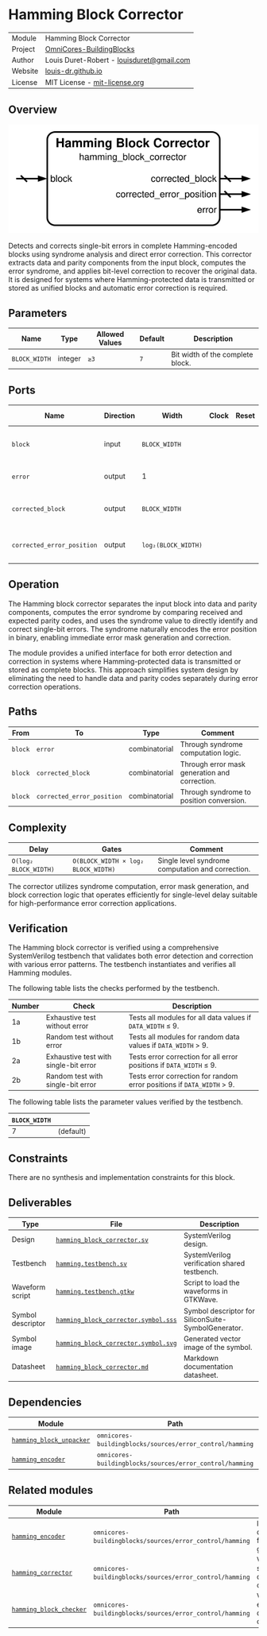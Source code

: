 # Hamming Block Corrector

|         |                                                                                  |
| ------- | -------------------------------------------------------------------------------- |
| Module  | Hamming Block Corrector                                                          |
| Project | [OmniCores-BuildingBlocks](https://github.com/Louis-DR/OmniCores-BuildingBlocks) |
| Author  | Louis Duret-Robert - [louisduret@gmail.com](mailto:louisduret@gmail.com)         |
| Website | [louis-dr.github.io](https://louis-dr.github.io)                                 |
| License | MIT License - [mit-license.org](https://mit-license.org)                         |

## Overview

![hamming_block_corrector](hamming_block_corrector.symbol.svg)

Detects and corrects single-bit errors in complete Hamming-encoded blocks using syndrome analysis and direct error correction. This corrector extracts data and parity components from the input block, computes the error syndrome, and applies bit-level correction to recover the original data. It is designed for systems where Hamming-protected data is transmitted or stored as unified blocks and automatic error correction is required.

## Parameters

| Name          | Type    | Allowed Values | Default | Description                      |
| ------------- | ------- | -------------- | ------- | -------------------------------- |
| `BLOCK_WIDTH` | integer | `≥3`           | `7`     | Bit width of the complete block. |

## Ports

| Name                       | Direction | Width               | Clock | Reset | Reset value | Description                             |
| -------------------------- | --------- | ------------------- | ----- | ----- | ----------- | --------------------------------------- |
| `block`                    | input     | `BLOCK_WIDTH`       |       |       |             | Complete Hamming block to be corrected. |
| `error`                    | output    | 1                   |       |       |             | Error detection flag.                   |
| `corrected_block`          | output    | `BLOCK_WIDTH`       |       |       |             | Error-corrected output block.           |
| `corrected_error_position` | output    | `log₂(BLOCK_WIDTH)` |       |       |             | Position of corrected error in block.   |

## Operation

The Hamming block corrector separates the input block into data and parity components, computes the error syndrome by comparing received and expected parity codes, and uses the syndrome value to directly identify and correct single-bit errors. The syndrome naturally encodes the error position in binary, enabling immediate error mask generation and correction.

The module provides a unified interface for both error detection and correction in systems where Hamming-protected data is transmitted or stored as complete blocks. This approach simplifies system design by eliminating the need to handle data and parity codes separately during error correction operations.

## Paths

| From    | To                         | Type          | Comment                                       |
| ------- | -------------------------- | ------------- | --------------------------------------------- |
| `block` | `error`                    | combinatorial | Through syndrome computation logic.           |
| `block` | `corrected_block`          | combinatorial | Through error mask generation and correction. |
| `block` | `corrected_error_position` | combinatorial | Through syndrome to position conversion.      |

## Complexity

| Delay                 | Gates                               | Comment                                           |
| --------------------- | ----------------------------------- | ------------------------------------------------- |
| `O(log₂ BLOCK_WIDTH)` | `O(BLOCK_WIDTH × log₂ BLOCK_WIDTH)` | Single level syndrome computation and correction. |

The corrector utilizes syndrome computation, error mask generation, and block correction logic that operates efficiently for single-level delay suitable for high-performance error correction applications.

## Verification

The Hamming block corrector is verified using a comprehensive SystemVerilog testbench that validates both error detection and correction with various error patterns. The testbench instantiates and verifies all Hamming modules.

The following table lists the checks performed by the testbench.

| Number | Check                                 | Description                                                            |
| ------ | ------------------------------------- | ---------------------------------------------------------------------- |
| 1a     | Exhaustive test without error         | Tests all modules for all data values if `DATA_WIDTH` ≤ 9.             |
| 1b     | Random test without error             | Tests all modules for random data values if `DATA_WIDTH` > 9.          |
| 2a     | Exhaustive test with single-bit error | Tests error correction for all error positions if `DATA_WIDTH` ≤ 9.    |
| 2b     | Random test with single-bit error     | Tests error correction for random error positions if `DATA_WIDTH` > 9. |

The following table lists the parameter values verified by the testbench.

| `BLOCK_WIDTH` |           |
| ------------- | --------- |
| 7             | (default) |

## Constraints

There are no synthesis and implementation constraints for this block.

## Deliverables

| Type              | File                                                                       | Description                                         |
| ----------------- | -------------------------------------------------------------------------- | --------------------------------------------------- |
| Design            | [`hamming_block_corrector.sv`](hamming_block_corrector.sv)                 | SystemVerilog design.                               |
| Testbench         | [`hamming.testbench.sv`](hamming.testbench.sv)                             | SystemVerilog verification shared testbench.        |
| Waveform script   | [`hamming.testbench.gtkw`](hamming.testbench.gtkw)                         | Script to load the waveforms in GTKWave.            |
| Symbol descriptor | [`hamming_block_corrector.symbol.sss`](hamming_block_corrector.symbol.sss) | Symbol descriptor for SiliconSuite-SymbolGenerator. |
| Symbol image      | [`hamming_block_corrector.symbol.svg`](hamming_block_corrector.symbol.svg) | Generated vector image of the symbol.               |
| Datasheet         | [`hamming_block_corrector.md`](hamming_block_corrector.md)                 | Markdown documentation datasheet.                   |

## Dependencies

| Module                                                | Path                                                     | Comment |
| ----------------------------------------------------- | -------------------------------------------------------- | ------- |
| [`hamming_block_unpacker`](hamming_block_unpacker.md) | `omnicores-buildingblocks/sources/error_control/hamming` |         |
| [`hamming_encoder`](hamming_encoder.md)               | `omnicores-buildingblocks/sources/error_control/hamming` |         |

## Related modules

| Module                                              | Path                                                     | Comment                                  |
| --------------------------------------------------- | -------------------------------------------------------- | ---------------------------------------- |
| [`hamming_encoder`](hamming_encoder.md)             | `omnicores-buildingblocks/sources/error_control/hamming` | Internal dependency for code generation. |
| [`hamming_corrector`](hamming_corrector.md)         | `omnicores-buildingblocks/sources/error_control/hamming` | Variant for separate data and code.      |
| [`hamming_block_checker`](hamming_block_checker.md) | `omnicores-buildingblocks/sources/error_control/hamming` | Variant with error detection only.       |
